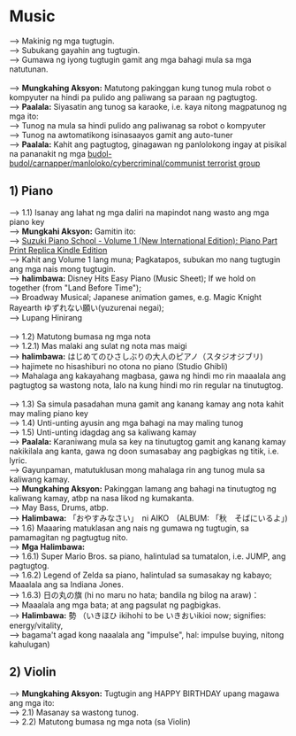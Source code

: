 # Music
--> Makinig ng mga tugtugin.<br/>
--> Subukang gayahin ang tugtugin.<br/>
--> Gumawa ng iyong tugtugin gamit ang mga bahagi mula sa mga natutunan.<br/>
<br/>
--> <b>Mungkahing Aksyon:</b> Matutong pakinggan kung tunog mula robot o kompyuter na hindi pa pulido ang paliwang sa paraan ng pagtugtog.<br/>
--> <b>Paalala:</b> Siyasatin ang tunog sa karaoke, i.e. kaya nitong magpatunog ng mga ito:<br/>
--> Tunog na mula sa hindi pulido ang paliwanag sa robot o kompyuter<br/>
--> Tunog na awtomatikong isinasaayos gamit ang auto-tuner<br/>
--> <b>Paalala:</b> Kahit ang pagtugtog, ginagawan ng panlolokong ingay at pisikal na pananakit ng mga [budol-budol/carnapper/manloloko/cybercriminal/communist terrorist group](https://github.com/usbong/documentation/blob/master/Usbong/company/HR/Usbong%20Education%20Training%20Courses/Training%20Centre:%20Security%20Defense%20Force/Notes.md)<br/>

## 1) Piano
--> 1.1) Isanay ang lahat ng mga daliri na mapindot nang wasto ang mga piano key<br/>
--> <b>Mungkahi Aksyon:</b> Gamitin ito:<br/>
--> [Suzuki Piano School - Volume 1 (New International Edition): Piano Part Print Replica Kindle Edition](https://www.amazon.com/Suzuki-Piano-School-International-Part-ebook/dp/B00ZV6L1I8/ref=tmm_kin_swatch_0?_encoding=UTF8&qid=&sr=)<br/>
--> Kahit ang Volume 1 lang muna; Pagkatapos, subukan mo nang tugtugin ang mga nais mong tugtugin.<br/>
--> <b>halimbawa:</b> Disney Hits Easy Piano (Music Sheet); If we hold on together (from "Land Before Time");<br/>
--> Broadway Musical; Japanese animation games, e.g. Magic Knight Rayearth ゆずれない願い(yuzurenai negai);<br/>
--> Lupang Hinirang<br/>
<br/>
--> 1.2) Matutong bumasa ng mga nota<br/>
--> 1.2.1) Mas malaki ang sulat ng nota mas maigi<br/>
--> <b>halimbawa:</b> はじめてのひさしぶりの大人のピアノ（スタジオジブリ)<br/>
--> hajimete no hisashiburi no otona no piano (Studio Ghibli)<br/>
--> Mahalaga ang kakayahang magbasa, gawa ng hindi mo rin maaalala ang pagtugtog sa wastong nota, lalo na kung hindi mo rin regular na tinutugtog.<br/>
<br/>
--> 1.3) Sa simula pasadahan muna gamit ang kanang kamay ang nota kahit may maling piano key<br/>
--> 1.4) Unti-unting ayusin ang mga bahagi na may maling tunog<br/>
--> 1.5) Unti-unting idagdag ang sa kaliwang kamay<br/>
--> <b>Paalala:</b> Karaniwang mula sa key na tinutugtog gamit ang kanang kamay nakikilala ang kanta, gawa ng doon sumasabay ang pagbigkas ng titik, i.e. lyric.<br/>
--> Gayunpaman, matutuklusan mong mahalaga rin ang tunog mula sa kaliwang kamay.<br/>
--> <b>Mungkahing Aksyon:</b> Pakinggan lamang ang bahagi na tinutugtog ng kaliwang kamay, atbp na nasa likod ng kumakanta.<br/>
--> May Bass, Drums, atbp.<br/>
--> <b>Halimbawa:</b> 「おやすみなさい」　ni AIKO　(ALBUM: 「秋　そばにいるよ」)<br/>
--> 1.6) Maaaring matuklasan ang nais ng gumawa ng tugtugin, sa pamamagitan ng pagtugtug nito.<br/>
--> <b>Mga Halimbawa:</b><br/> 
--> 1.6.1) Super Mario Bros. sa piano, halintulad sa tumatalon, i.e. JUMP, ang pagtugtog.<br/>
--> 1.6.2) Legend of Zelda sa piano, halintulad sa sumasakay ng kabayo; Maaalala ang sa Indiana Jones.<br/>
--> 1.6.3) 日の丸の旗 (hi no maru no hata; bandila ng bilog na araw)：<br/>
--> Maaalala ang mga bata; at ang pagsulat ng pagbigkas.<br/>
--> <b>Halimbawa:</b> 勢 （いきほひ ikihohi to be いきおいikioi now; signifies: energy/vitality,<br/>
--> bagama't agad kong naaalala ang "impulse", hal: impulse buying, nitong kahulugan)

## 2) Violin
--> <b>Mungkahing Aksyon:</b> Tugtugin ang HAPPY BIRTHDAY upang magawa ang mga ito:<br/>
--> 2.1) Masanay sa wastong tunog.<br/>
--> 2.2) Matutong bumasa ng mga nota (sa Violin)<br/>
